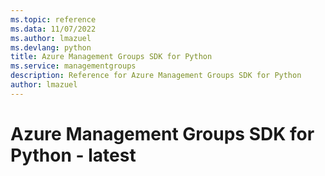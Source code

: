 ```yaml
---
ms.topic: reference
ms.data: 11/07/2022
ms.author: lmazuel
ms.devlang: python
title: Azure Management Groups SDK for Python
ms.service: managementgroups
description: Reference for Azure Management Groups SDK for Python
author: lmazuel
---
```

# Azure Management Groups SDK for Python - latest